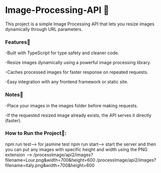# Image-Processing-API 📸

This project is a simple Image Processing API that lets you resize images dynamically through URL parameters.

### Features🚀

-Built with TypeScript for type safety and cleaner code.

-Resize images dynamically using a powerful image processing library.

-Caches processed images for faster response on repeated requests.

-Easy integration with any frontend framework or static site.

### Notes📖

-Place your images in the images folder before making requests.

-If the requested resized image already exists, the API serves it directly (faster).

### How to Run the Project🚀:
npm run test--> for jasmine test
npm run start--> start the server
and then you can put any images with specific height and width using the PNG extension --> /processImage/api2/images?filename=Lour.png&width=700&height=600
                                                                                  /processImage/api2/images?filename=italy.png&width=700&height=600


